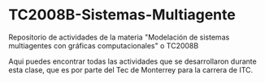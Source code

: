 # TC2008B-Sistemas-Multiagente
Repositorio de actividades de la materia "Modelación de sistemas multiagentes con gráficas computacionales" o TC2008B

Aqui puedes encontrar todas las actividades que se desarrollaron durante esta clase, que es por parte del Tec de Monterrey para
la carrera de ITC.
